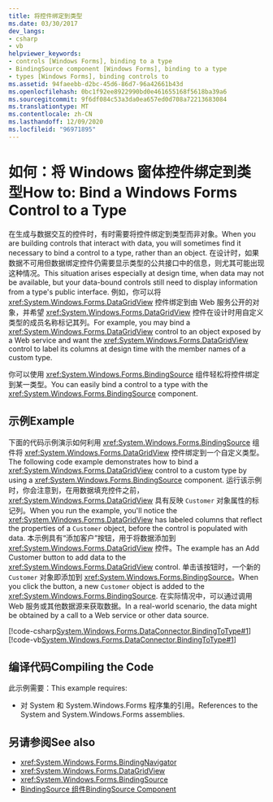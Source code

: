 ```yaml
---
title: 将控件绑定到类型
ms.date: 03/30/2017
dev_langs:
- csharp
- vb
helpviewer_keywords:
- controls [Windows Forms], binding to a type
- BindingSource component [Windows Forms], binding to a type
- types [Windows Forms], binding controls to
ms.assetid: 94faeebb-d2bc-45d6-86d7-96a42661b43d
ms.openlocfilehash: 0bc1f92ee8922990bd0e461655168f5618ba39a6
ms.sourcegitcommit: 9f6df084c53a3da0ea657ed0d708a72213683084
ms.translationtype: MT
ms.contentlocale: zh-CN
ms.lasthandoff: 12/09/2020
ms.locfileid: "96971895"
---
```

# <a name="how-to-bind-a-windows-forms-control-to-a-type"></a><span data-ttu-id="b599a-102">如何：将 Windows 窗体控件绑定到类型</span><span class="sxs-lookup"><span data-stu-id="b599a-102">How to: Bind a Windows Forms Control to a Type</span></span>
<span data-ttu-id="b599a-103">在生成与数据交互的控件时，有时需要将控件绑定到类型而非对象。</span><span class="sxs-lookup"><span data-stu-id="b599a-103">When you are building controls that interact with data, you will sometimes find it necessary to bind a control to a type, rather than an object.</span></span> <span data-ttu-id="b599a-104">在设计时，如果数据不可用但数据绑定控件仍需要显示类型的公共接口中的信息，则尤其可能出现这种情况。</span><span class="sxs-lookup"><span data-stu-id="b599a-104">This situation arises especially at design time, when data may not be available, but your data-bound controls still need to display information from a type's public interface.</span></span> <span data-ttu-id="b599a-105">例如，你可以将 <xref:System.Windows.Forms.DataGridView> 控件绑定到由 Web 服务公开的对象，并希望 <xref:System.Windows.Forms.DataGridView> 控件在设计时用自定义类型的成员名称标记其列。</span><span class="sxs-lookup"><span data-stu-id="b599a-105">For example, you may bind a <xref:System.Windows.Forms.DataGridView> control to an object exposed by a Web service and want the <xref:System.Windows.Forms.DataGridView> control to label its columns at design time with the member names of a custom type.</span></span>  
  
 <span data-ttu-id="b599a-106">你可以使用 <xref:System.Windows.Forms.BindingSource> 组件轻松将控件绑定到某一类型。</span><span class="sxs-lookup"><span data-stu-id="b599a-106">You can easily bind a control to a type with the <xref:System.Windows.Forms.BindingSource> component.</span></span>  
  
## <a name="example"></a><span data-ttu-id="b599a-107">示例</span><span class="sxs-lookup"><span data-stu-id="b599a-107">Example</span></span>  
 <span data-ttu-id="b599a-108">下面的代码示例演示如何利用 <xref:System.Windows.Forms.BindingSource> 组件将 <xref:System.Windows.Forms.DataGridView> 控件绑定到一个自定义类型。</span><span class="sxs-lookup"><span data-stu-id="b599a-108">The following code example demonstrates how to bind a <xref:System.Windows.Forms.DataGridView> control to a custom type by using a <xref:System.Windows.Forms.BindingSource> component.</span></span> <span data-ttu-id="b599a-109">运行该示例时，你会注意到，在用数据填充控件之前，<xref:System.Windows.Forms.DataGridView> 具有反映 `Customer` 对象属性的标记列。</span><span class="sxs-lookup"><span data-stu-id="b599a-109">When you run the example, you'll notice the <xref:System.Windows.Forms.DataGridView> has labeled columns that reflect the properties of a `Customer` object, before the control is populated with data.</span></span> <span data-ttu-id="b599a-110">本示例具有“添加客户”按钮，用于将数据添加到 <xref:System.Windows.Forms.DataGridView> 控件。</span><span class="sxs-lookup"><span data-stu-id="b599a-110">The example has an Add Customer button to add data to the <xref:System.Windows.Forms.DataGridView> control.</span></span> <span data-ttu-id="b599a-111">单击该按钮时，一个新的 `Customer` 对象即添加到 <xref:System.Windows.Forms.BindingSource>。</span><span class="sxs-lookup"><span data-stu-id="b599a-111">When you click the button, a new `Customer` object is added to the <xref:System.Windows.Forms.BindingSource>.</span></span> <span data-ttu-id="b599a-112">在实际情况中，可以通过调用 Web 服务或其他数据源来获取数据。</span><span class="sxs-lookup"><span data-stu-id="b599a-112">In a real-world scenario, the data might be obtained by a call to a Web service or other data source.</span></span>  
  
 [!code-csharp[System.Windows.Forms.DataConnector.BindingToType#1](~/samples/snippets/csharp/VS_Snippets_Winforms/System.Windows.Forms.DataConnector.BindingToType/CS/form1.cs#1)]
 [!code-vb[System.Windows.Forms.DataConnector.BindingToType#1](~/samples/snippets/visualbasic/VS_Snippets_Winforms/System.Windows.Forms.DataConnector.BindingToType/VB/form1.vb#1)]  
  
## <a name="compiling-the-code"></a><span data-ttu-id="b599a-113">编译代码</span><span class="sxs-lookup"><span data-stu-id="b599a-113">Compiling the Code</span></span>  
 <span data-ttu-id="b599a-114">此示例需要：</span><span class="sxs-lookup"><span data-stu-id="b599a-114">This example requires:</span></span>  
  
- <span data-ttu-id="b599a-115">对 System 和 System.Windows.Forms 程序集的引用。</span><span class="sxs-lookup"><span data-stu-id="b599a-115">References to the System and System.Windows.Forms assemblies.</span></span>  
  
## <a name="see-also"></a><span data-ttu-id="b599a-116">另请参阅</span><span class="sxs-lookup"><span data-stu-id="b599a-116">See also</span></span>

- <xref:System.Windows.Forms.BindingNavigator>
- <xref:System.Windows.Forms.DataGridView>
- <xref:System.Windows.Forms.BindingSource>
- [<span data-ttu-id="b599a-117">BindingSource 组件</span><span class="sxs-lookup"><span data-stu-id="b599a-117">BindingSource Component</span></span>](bindingsource-component.md)
